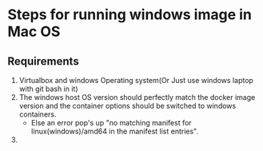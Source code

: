 # Steps for running windows image in Mac OS

## Requirements 
1. Virtualbox and windows Operating system(Or Just use windows laptop with git bash in it)
2. The windows host OS version should perfectly match the docker image version and the container options should be switched to windows containers.
	- Else an error pop's up  "no matching manifest for linux(windows)/amd64 in	     the manifest list entries".
3. 
